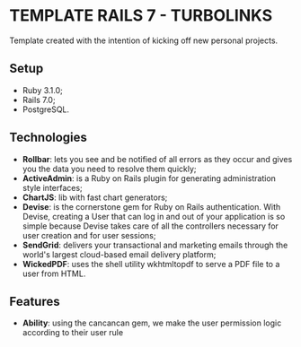 # TEMPLATE RAILS 7 - TURBOLINKS

Template created with the intention of kicking off new personal projects.

## Setup

* Ruby 3.1.0;
* Rails 7.0;
* PostgreSQL.

## Technologies
* **Rollbar**: lets you see and be notified of all errors as they occur and gives you the data you need to resolve them quickly;
* **ActiveAdmin**: is a Ruby on Rails plugin for generating administration style interfaces;
* **ChartJS**: lib with fast chart generators;
* **Devise**: is the cornerstone gem for Ruby on Rails authentication. With Devise, creating a User that can log in and out of your application is so simple because Devise takes care of all the controllers necessary for user creation and for user sessions;
* **SendGrid**: delivers your transactional and marketing emails through the world's largest cloud-based email delivery platform;
* **WickedPDF**: uses the shell utility wkhtmltopdf to serve a PDF file to a user from HTML.

## Features

* **Ability**: using the cancancan gem, we make the user permission logic according to their user rule
